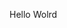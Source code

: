 Hello Wolrd












































































































































































































































































































































































































































































































































































































































































































































































































































































































































































































































































































































































































































































































































































































































































































































































































































































































































































































































































































































































